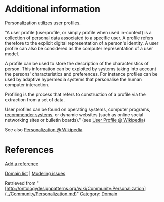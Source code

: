 #  Additional information


Personalization utilizes user profiles. 


"A user profile (userprofile, or simply profile when used in-context) is a collection of personal data associated to a specific user. A profile refers therefore to the explicit digital representation of a person's identity. A user profile can also be considered as the computer representation of a user model.


A profile can be used to store the description of the characteristics of person. This information can be exploited by systems taking into account the persons' characteristics and preferences. For instance profiles can be used by adaptive hypermedia systems that personalise the human computer interaction.


Profiling is the process that refers to construction of a profile via the extraction from a set of data.


User profiles can be found on operating systems, computer programs, [recommender systems](../Community/Recommendation.md "http://ontologydesignpatterns.org/wiki/Community:Recommendation"), or dynamic websites (such as online social networking sites or bulletin boards)." (see [User Profile @ Wikipedia](http://en.wikipedia.org/wiki/User_profile "http://en.wikipedia.org/wiki/User_profile"))


See also [Personalization @ Wikipedia](http://en.wikipedia.org/wiki/Personalization "http://en.wikipedia.org/wiki/Personalization")



#  References


[Add a reference](index.php@title=Odp%253AAdd_reference&subject=../Community/Personalization.md "http://ontologydesignpatterns.org/wiki/index.php?title=Odp:Add_reference&subject=Community%3APersonalization")


  




[Domain list](../Community/Domain.md "Community:Domain") | [Modeling issues](../Community/Main.md "Community:Main")


Retrieved from "[http://ontologydesignpatterns.org/wiki/Community:Personalization](../Community/Personalization.md)"
 [Category](http://ontologydesignpatterns.org/wiki/Special:Categories "Special:Categories"): [Domain](../Category/Domain.md "Category:Domain")